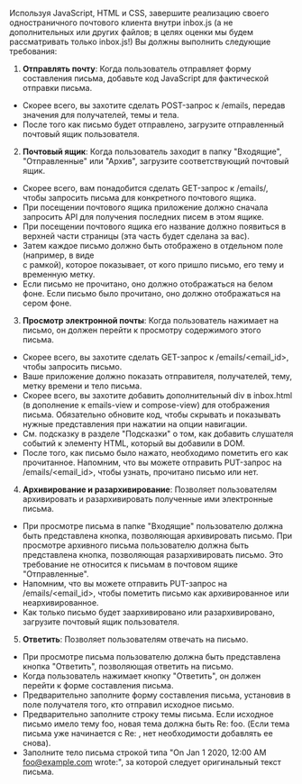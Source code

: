 Используя JavaScript, HTML и CSS, завершите реализацию своего одностраничного почтового клиента внутри inbox.js (а не дополнительных или других файлов; в целях оценки мы будем рассматривать только inbox.js!) Вы должны выполнить следующие требования:

1. **Отправлять почту**: Когда пользователь отправляет форму составления письма,
   добавьте код JavaScript для фактической отправки письма.

- Скорее всего, вы захотите сделать POST-запрос к /emails, передав значения для получателей, темы и тела.
- После того как письмо будет отправлено, загрузите отправленный почтовый ящик пользователя.

2. **Почтовый ящик**: Когда пользователь заходит в папку "Входящие", "Отправленные" или "Архив", загрузите соответствующий почтовый ящик.

- Скорее всего, вам понадобится сделать GET-запрос к /emails/<mailbox>, чтобы запросить письма для конкретного почтового ящика.
- При посещении почтового ящика приложение должно сначала запросить API для получения последних писем в этом ящике.
- При посещении почтового ящика его название должно появиться в верхней части страницы (эта часть будет сделана за вас).
- Затем каждое письмо должно быть отображено в отдельном поле (например, в виде <div> с рамкой), которое показывает, от кого пришло письмо, его тему и временную метку.
- Если письмо не прочитано, оно должно отображаться на белом фоне. Если письмо было прочитано, оно должно отображаться на сером фоне.

3. **Просмотр электронной почты**: Когда пользователь нажимает на письмо, он должен перейти к просмотру содержимого этого письма.

- Скорее всего, вы захотите сделать GET-запрос к /emails/<email_id>, чтобы запросить письмо.
- Ваше приложение должно показать отправителя, получателей, тему, метку времени и тело письма.
- Скорее всего, вы захотите добавить дополнительный div в inbox.html (в дополнение к emails-view и compose-view) для отображения письма. Обязательно обновите код, чтобы скрывать и показывать нужные представления при нажатии на опции навигации.
- См. подсказку в разделе "Подсказки" о том, как добавить слушателя событий к элементу HTML, который вы добавили в DOM.
- После того, как письмо было нажато, необходимо пометить его как прочитанное. Напомним, что вы можете отправить PUT-запрос на /emails/<email_id>, чтобы узнать, прочитано письмо или нет.

4. **Архивирование и разархивирование**: Позволяет пользователям архивировать и разархивировать полученные ими электронные письма.

- При просмотре письма в папке "Входящие" пользователю должна быть представлена кнопка, позволяющая архивировать письмо. При просмотре архивного письма пользователю должна быть представлена кнопка, позволяющая разархивировать письмо. Это требование не относится к письмам в почтовом ящике "Отправленные".
- Напомним, что вы можете отправить PUT-запрос на /emails/<email_id>, чтобы пометить письмо как архивированное или неархивированное.
- Как только письмо будет заархивировано или разархивировано, загрузите почтовый ящик пользователя.

5. **Ответить**: Позволяет пользователям отвечать на письмо.

- При просмотре письма пользователю должна быть представлена кнопка "Ответить", позволяющая ответить на письмо.
- Когда пользователь нажимает кнопку "Ответить", он должен перейти к форме составления письма.
- Предварительно заполните форму составления письма, установив в поле получателя того, кто отправил исходное письмо.
- Предварительно заполните строку темы письма. Если исходное письмо имело тему foo, новая тема должна быть Re: foo. (Если тема письма уже начинается с Re: , нет необходимости добавлять ее снова).
- Заполните тело письма строкой типа "On Jan 1 2020, 12:00 AM foo@example.com wrote:", за которой следует оригинальный текст письма.
